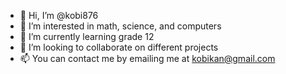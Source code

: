 - 👋 Hi, I’m @kobi876
- 👀 I’m interested in math, science, and computers
- 🌱 I’m currently learning grade 12 
- 💞️ I’m looking to collaborate on different projects 
- 📫 You can contact me by emailing me at kobikan@gmail.com

<!---
kobi876/kobi876 is a ✨ special ✨ repository because its `README.md` (this file) appears on your GitHub profile.
You can click the Preview link to take a look at your changes.
--->
